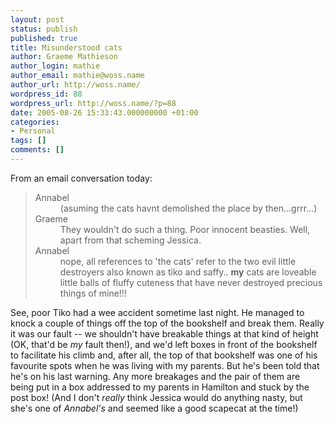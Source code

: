 ```yaml
---
layout: post
status: publish
published: true
title: Misunderstood cats
author: Graeme Mathieson
author_login: mathie
author_email: mathie@woss.name
author_url: http://woss.name/
wordpress_id: 88
wordpress_url: http://woss.name/?p=88
date: 2005-08-26 15:33:43.000000000 +01:00
categories:
- Personal
tags: []
comments: []
---
```

From an email conversation today:

<blockquote>
<dl>
  <dt>Annabel</dt><dd>(asuming the cats havnt demolished the place by then...grrr...)</dd>
  <dt>Graeme</dt><dd>They wouldn't do such a thing.  Poor innocent beasties.  Well, apart from that scheming Jessica.</dd>
  <dt>Annabel</dt><dd>nope, all references to 'the cats' refer to the two evil little destroyers also known as tiko and saffy.. <strong>my</strong> cats are loveable little balls of fluffy cuteness that have never destroyed precious things of mine!!!</dd>
</dl>
</blockquote>

See, poor Tiko had a wee accident sometime last night.  He managed to knock a couple of things off the top of the bookshelf and break them.  Really it was our fault -- we shouldn't have breakable things at that kind of height (OK, that'd be <em>my</em> fault then!), and we'd left boxes in front of the bookshelf to facilitate his climb and, after all, the top of that bookshelf was one of his favourite spots when he was living with my parents.  But he's been told that he's on his last warning.  Any more breakages and the pair of them are being put in a box addressed to my parents in Hamilton and stuck by the post box!  (And I don't <em>really</em> think Jessica would do anything nasty, but she's one of <em>Annabel's</em> and seemed like a good scapecat at the time!)
